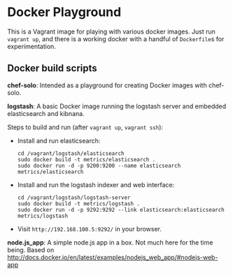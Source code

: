 Docker Playground
=================

This is a Vagrant image for playing with various docker images. Just
run `vagrant up`, and there is a working docker with a handful of
`Dockerfile`s for experimentation.

Docker build scripts
--------------------

**chef-solo**: Intended as a playground for creating Docker images with
chef-solo.

**logstash**: A basic Docker image running the logstash server and
embedded elasticsearch and kibnana.

Steps to build and run (after `vagrant up`, `vagrant ssh`):

- Install and run elasticsearch:

      cd /vagrant/logstash/elasticsearch
      sudo docker build -t metrics/elasticsearch .
      sudo docker run -d -p 9200:9200 --name elasticsearch metrics/elasticsearch

- Install and run the logstash indexer and web interface:

      cd /vagrant/logstash/logstash-server
      sudo docker build -t metrics/logstash .
      sudo docker run -d -p 9292:9292 --link elasticsearch:elasticsearch metrics/logstash

- Visit `http://192.168.100.5:9292/` in your browser.


**node.js_app**: A simple node.js app in a box. Not much here for the
time being. Based on
http://docs.docker.io/en/latest/examples/nodejs_web_app/#nodejs-web-app

